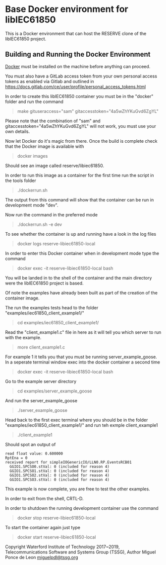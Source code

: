 # Base Docker environment for libIEC61850
This is a Docker environment that can host the RESERVE clone of the libIEC61850 project.

## Building and Running the Docker Environment
[Docker](https://www.docker.com/) must be installed on the machine before anything can proceed.

You must also have a GitLab access token from your own personal access tokens as enabled via Gitlab and outlined in https://docs.gitlab.com/ce/user/profile/personal_access_tokens.html

In order to create this libIEC61850 container you must be in the "docker" folder and run the command

> make gituseraccess="sam" gitaccesstoken="4a5wZhYKuGvd6ZgYL"

Please note that the combination of "sam" and gitaccesstoken="4a5wZhYKuGvd6ZgYL" will not work, you must use your own details.

Now let Docker do it's magic from there. Once the build is complete check that the Docker image is available with

> docker images

Should see an image called reserve/libiec61850.

In order to run this image as a container for the first time run the script in the tools folder

> ./dockerrun.sh

The output from this command will show that the container can be run in development mode "dev".

Now run the command in the preferred mode

> ./dockerrun.sh -e dev

To see whether the container is up and running have a look in the log files

> docker logs reserve-libiec61850-local

In order to enter this Docker container when in development mode type the command

> docker exec -it reserve-libiec61850-local bash


You will be landed in to the shell of the container and the main directory were the libIEC61850 project is based.

Of note the examples have already been built as part of the creation of the container image.

The run the examples tests head to the folder "examples/iec61850_client_example1/"

> cd examples/iec61850_client_example1/

Read the "client_example1.c" file in here as it will tell you which server to run with the example.

> more client_example1.c

For example 1 it tells you that you must be running server_example_goose. In a seperate terminal window exec into the docker container a second time

> docker exec -it reserve-libiec61850-local bash

Go to the example server directory

> cd examples/server_example_goose

And run the server_example_goose

> ./server_example_goose

Head back to the first exec terminal where you should be in the folder "examples/iec61850_client_example1/" and run teh exmple client_example1

> ./client_example1

Should spot an output of
```
read float value: 0.600000
RptEna = 0
received report for simpleIOGenericIO/LLN0.RP.EventsRCB01
  GGIO1.SPCSO0.stVal: 0 (included for reason 4)
  GGIO1.SPCSO1.stVal: 0 (included for reason 4)
  GGIO1.SPCSO2.stVal: 0 (included for reason 4)
  GGIO1.SPCSO3.stVal: 0 (included for reason 4)
```
This example is now complete, you are free to test the other examples.

In order to exit from the shell, CRTL-D.

In order to shutdown the running development container use the command

> docker stop reserve-libiec61850-local

To start the container again just type

> docker start reserve-libiec61850-local

Copyright Waterford Institute of Technology 2017~2019, Telecommunications Software and Systems Group (TSSG), Author Miguel Ponce de Leon <miguelpdl@tssg.org>
